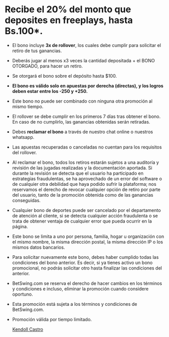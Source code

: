 # Recibe el 20% del monto que deposites en freeplays, hasta Bs.100*.
- El bono incluye **3x de rollover**, los cuales debe cumplir para solicitar el retiro de tus ganancias.
- Deberás jugar al menos x3 veces la cantidad depositada + el BONO OTORGADO, para hacer un retiro.
- Se otorgará el bono sobre el depósito hasta $100.
- **El bono es válido solo en apuestas por derecha (directas), y los logros deben estar entre los -250 y +250.**
- Este bono no puede ser combinado con ninguna otra promoción al mismo tiempo.
- El rollover se debe cumplir en los primeros 7 días tras obtener el bono. En caso de no cumplirlo, las ganancias obtenidas serán retiradas.
- Debes **reclamar el bono** a través de nuestro chat online o nuestros whatsapp.
- Las apuestas recuperadas o canceladas no cuentan para los requisitos del rollover.
- Al reclamar el bono, todos los retiros estarán sujetos a una auditoría y revisión de las jugadas realizadas y la documentación aportada. Si durante la revisión se detecta que el usuario ha participado en estrategias fraudulentas, se ha aprovechado de un error del software o de cualquier otra debilidad que haya podido sufrir la plataforma; nos reservamos el derecho de revocar cualquier opción de retiro por parte del usuario, tanto de la promoción obtenida como de las ganancias conseguidas.
- Cualquier bono de deportes puede ser cancelado por el departamento de atención al cliente, si se detecta cualquier acción fraudulenta o se trata de obtener ventaja de cualquier error que pueda ocurrir en la página.
- Este bono se limita a uno por persona, familia, hogar u organización con el mismo nombre, la misma dirección postal, la misma dirección IP o los mismos datos bancarios.
- Para solicitar nuevamente este bono, debes haber cumplido todas las condiciones del bono anterior. Es decir, si ya tienes activo un bono promocional, no podrás solicitar otro hasta finalizar las condiciones del anterior.
- BetSwing.com se reserva el derecho de hacer cambios en los términos y condiciones e incluso, eliminar la promoción cuando considere oportuno.
- Esta promoción está sujeta a los términos y condiciones de BetSwing.com.
- Promoción válida por tiempo limitado.

	<a class="lorem" href="https://google.com" target="_blank">Kendoll Castro</a>
